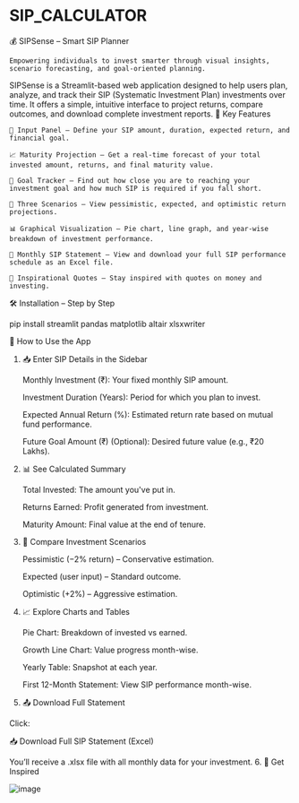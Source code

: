 # SIP_CALCULATOR

💰 SIPSense – Smart SIP Planner

    Empowering individuals to invest smarter through visual insights, scenario forecasting, and goal-oriented planning.

SIPSense is a Streamlit-based web application designed to help users plan, analyze, and track their SIP (Systematic Investment Plan) investments over time. It offers a simple, intuitive interface to project returns, compare outcomes, and download complete investment reports.
🌟 Key Features

    🔢 Input Panel – Define your SIP amount, duration, expected return, and financial goal.

    📈 Maturity Projection – Get a real-time forecast of your total invested amount, returns, and final maturity value.

    🎯 Goal Tracker – Find out how close you are to reaching your investment goal and how much SIP is required if you fall short.

    🧠 Three Scenarios – View pessimistic, expected, and optimistic return projections.

    📊 Graphical Visualization – Pie chart, line graph, and year-wise breakdown of investment performance.

    📄 Monthly SIP Statement – View and download your full SIP performance schedule as an Excel file.

    💬 Inspirational Quotes – Stay inspired with quotes on money and investing.


🛠️ Installation – Step by Step

pip install streamlit pandas matplotlib altair xlsxwriter


🧭 How to Use the App
1. 📥 Enter SIP Details in the Sidebar

    Monthly Investment (₹): Your fixed monthly SIP amount.

    Investment Duration (Years): Period for which you plan to invest.

    Expected Annual Return (%): Estimated return rate based on mutual fund performance.

    Future Goal Amount (₹) (Optional): Desired future value (e.g., ₹20 Lakhs).

2. 📊 See Calculated Summary

    Total Invested: The amount you've put in.

    Returns Earned: Profit generated from investment.

    Maturity Amount: Final value at the end of tenure.

3. 🔮 Compare Investment Scenarios

    Pessimistic (−2% return) – Conservative estimation.

    Expected (user input) – Standard outcome.

    Optimistic (+2%) – Aggressive estimation.

4. 📈 Explore Charts and Tables

    Pie Chart: Breakdown of invested vs earned.

    Growth Line Chart: Value progress month-wise.

    Yearly Table: Snapshot at each year.

    First 12-Month Statement: View SIP performance month-wise.

5. 📤 Download Full Statement

Click:

📥 Download Full SIP Statement (Excel)

You’ll receive a .xlsx file with all monthly data for your investment.
6. 💬 Get Inspired

![image](https://github.com/user-attachments/assets/7964d2d8-f2a2-4777-b4f9-5938f41f4107)


